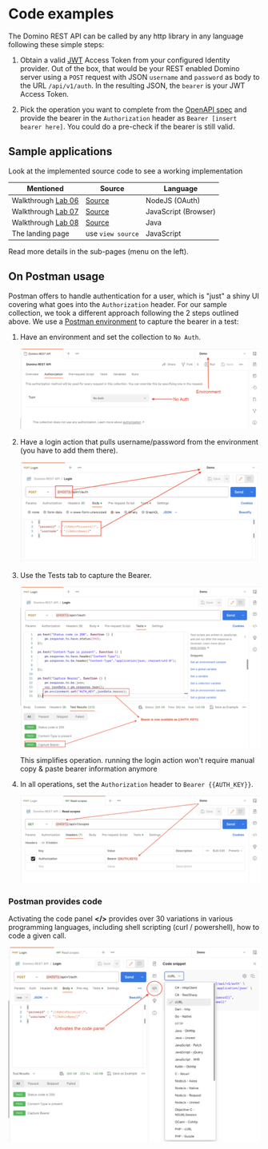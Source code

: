# Code examples

The Domino REST API can be called by any http library in any language following these simple steps:

1. Obtain a valid [JWT](https://en.wikipedia.org/wiki/JSON_Web_Token) Access Token from your configured Identity provider. Out of the box, that would be your REST enabled Domino server using a `POST` request with JSON `username` and `password` as body to the URL `/api/v1/auth`. In the resulting JSON, the `bearer` is your JWT Access Token.

2. Pick the operation you want to complete from the [OpenAPI spec](../../references/openapidefinitions.md) and provide the bearer in the `Authorization` header as `Bearer [insert bearer here]`. You could do a pre-check if the bearer is still valid.

## Sample applications

Look at the implemented source code to see a working implementation

| Mentioned | Source | Language |
|----| ---- | ---- |
| Walkthrough [Lab 06](../../tutorial/walkthrough/lab-06.md) | [Source](../../tutorial/downloads/apps-src.zip) | NodeJS (OAuth) |
| Walkthrough [Lab 07](../../tutorial/walkthrough/lab-07.md) | [Source](../../tutorial/downloads/apps-src.zip) | JavaScript (Browser) |
| Walkthrough [Lab 08](../../tutorial/walkthrough/lab-08.md) | [Source](../../tutorial/downloads/apps-src.zip) | Java |
| The landing page | use `view source` | JavaScript |

Read more details in the sub-pages (menu on the left).

## On Postman usage

Postman offers to handle authentication for a user, which is "just" a shiny UI covering what goes into the `Authorization` header. For our sample collection, we took a different approach following the 2 steps outlined above. We use a [Postman environment](https://learning.postman.com/docs/sending-requests/managing-environments/) to capture the bearer in a test:

1. Have an environment and set the collection to `No Auth`.

      ![Postman NoAUth](../../assets/images/code/pm-collection.png)

2. Have a login action that pulls username/password from the environment (you have to add them there).

      ![Postman Login](../../assets/images/code/pm-login01.png)

3. Use the Tests tab to capture the Bearer.

      ![Postman Capture bearer](../../assets/images/code/pm-login02.png)

      This simplifies operation. running the login action won't require manual copy & paste bearer information anymore

4. In all operations, set the `Authorization` header to `Bearer {{AUTH_KEY}}`.

      ![Postman use bearer](../../assets/images/code/pm-login03.png)

### Postman provides code

Activating the code panel **&#60;/&#62;** provides over 30 variations in various programming languages, including shell scripting (curl / powershell), how to code a given call.

![Postman provides code](../../assets/images/code/pm-provides-code.png)

<!--
## Let's connect

 "feedback.md"
-->